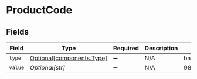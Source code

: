 # ProductCode


## Fields

| Field                                                        | Type                                                         | Required                                                     | Description                                                  | Example                                                      |
| ------------------------------------------------------------ | ------------------------------------------------------------ | ------------------------------------------------------------ | ------------------------------------------------------------ | ------------------------------------------------------------ |
| `type`                                                       | [Optional[components.Type]](../../models/components/type.md) | :heavy_minus_sign:                                           | N/A                                                          | barcode                                                      |
| `value`                                                      | *Optional[str]*                                              | :heavy_minus_sign:                                           | N/A                                                          | 9893567872                                                   |
